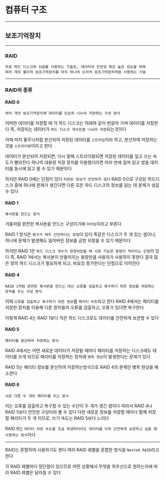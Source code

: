 # 컴퓨터 구조
---
## 보조기억장치
---
### RAID
```
주로 하드 디스크와 SSD를 사용하는 기술로, 데이터의 안전성 혹은 높은 성능을 위해
여러 개의 물리적 보조기억장치를 마치 하나의 논리적 보조기억장치처럼 사용하는 기술
```
---
### RAID의 종류
#### RAID 0
```
여러 개의 보조기억장치에 데이터를 단순히 나누어 저장하는 구성 방식
```
어떠한 데이터를 저장할 때 각 하드 디스크는 아래와 같이 번갈아 가며 데이터를 저장한다
즉, 저장되는 데이터가 `하드 디스크 개수만큼 나뉘어 저장`되는것이다

이때 마치 줄무늬처럼 분산되어 저장된 데이터를 `스트라입`이라 하고, 분산하여 저장하는 것을 `스트라이핑`이라고 한다

데이터가 분산되어 저장되면, 다시 말해 스트라이핑되면 저장된 데이터를 일고 쓰는 속도가 빨라진다
하나의 대용량 저장 장치를 이용했더라면 어러 번에 걸쳐 읽고 썼을 데이터를 동시에 읽고 쓸 수 있기 때문이다

하지만 RAID 0에는 단점이 있다
`저장된 정보가 안전하지 않다`
RAID 0으로 구성된 하드디스크 중에 하나에 문제가 생긴다면 다른 모든 하드 디스크의 정보를 읽는 데 문제가 생길 수 있다

#### RAID 1
```
복사본을 만드는 방식
```
거울처럼 완전한 복사본을 만드는 구성이기에 `미러링`이라고 부른다

RAID 1 방식은 `복구가 매우 간단하다는 장점`이 있다
똑같은 디스크가 두 개 있는 셈이니, 하나에 문제가 발생해도 잃어버린 정보를 금방 되찾을 수 있기 때문이다

하지만 RAID 1은 `하드 디스크 개수가 한정되었을 때 사용 가능한 용량이 적어지는 단점`이 있다
즉, RAID 1에서는 복사본이 만들어지는 용량만큼 사용자가 사용하지 못한다
결국 많은 양의 하드 디스크가 필요하게 되고, 비요잉 증가한다는 단점으로 이어진다

#### RAID 4
```
RAID 1처럼 완전한 복사본을 만드는 대신 오류를 검출하고 복구하기 위한 정보를 저장하는 장치를 두는 구성 방식
```
이때 `오류를 검출하고 복구하기 위한 정보`를 `패리티 비트`라고 한다
RAID 4에서는 패리티를 저장한 장치를 이용해 다른 장치들의 오류를 검출하고, 오류가 있다면 복구한다

이렇게 RAID 4는 RAID 1보다 적은 하드 디스크로도 데이터를 안전하게 보관할 수 있다

#### RAID 5
```
패리티를 분산하여 저장하는 방식
```
RAID 4에서는 어떤 새로운 데이터가 저장될 때마다 패리티를 저장하는 디스크에도 데이터를 쓰게 되므로 패리티를 저장하는 장치에 `병목 현상`이 발생한다는 문제가 있다

RAID 5는 패리티 정보를 분산하여 저장하는방식으로 RAID 4의 문제인 병목 현상을 해소한다

#### RAID 6
```
서로 다른 두 개의 패리티를 두는 방식
```
이는 오류를 검출하고 복구할 수 있는 수단이 두 개가 생긴 셈이다
따라서 RAID 4나 RAID 5보다 안전한 구성이라 볼 수 있다
다만 새로운 정보를 저장할 때마다 함께 저장할 패리티가 두 개 이므로, 쓰기 속도는 RAID 5보다 느리다

RAID 6는 `데이터 저장 속도를 조금 희생하더라도 데이터를 더욱 안전하게 보관하고 싶을 때 사용하는 방식`이다

---
RAID는 혼합하여 사용하기도 한다
여러 RAID 레벨을 혼합한 방식을 `Nested RAID`라고 한다

각 RAID 레벨마다 장단점이 있으므로 어떤 상황에서 무엇을 최우선으로 원하는지에 따라 RAID 레벨은 달라질 수 있다
